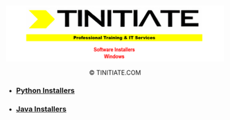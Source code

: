 ![Tinitiate Software Installers Windows Image](tinitiate_software_installers_windows.png)
<center>&copy; TINITIATE.COM</center>

* ### [Python Installers](./python-installers/README.md)
* ### [Java Installers](./java-installers/README.md)
